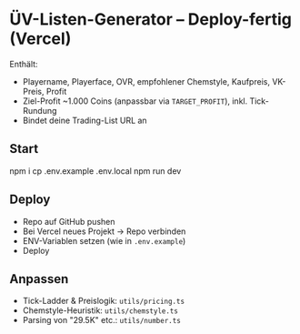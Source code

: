 # ÜV-Listen-Generator – Deploy-fertig (Vercel)

Enthält:
- Playername, Playerface, OVR, empfohlener Chemstyle, Kaufpreis, VK-Preis, Profit
- Ziel-Profit ~1.000 Coins (anpassbar via `TARGET_PROFIT`), inkl. Tick-Rundung
- Bindet deine Trading-List URL an

## Start
npm i
cp .env.example .env.local
npm run dev

## Deploy
- Repo auf GitHub pushen
- Bei Vercel neues Projekt → Repo verbinden
- ENV-Variablen setzen (wie in `.env.example`)
- Deploy

## Anpassen
- Tick-Ladder & Preislogik: `utils/pricing.ts`
- Chemstyle-Heuristik: `utils/chemstyle.ts`
- Parsing von "29.5K" etc.: `utils/number.ts`
